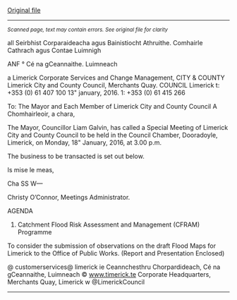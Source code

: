 [Original file](https://www.limerick.ie/sites/default/files/media/documents/2017-06/Agenda%20-%20Special%20Meeting%20of%20Limerick%20City%20and%20County%20Council%20-%2018th%20January%202016.pdf)

---
*<small>Scanned page, text may contain errors. See original file for clarity</small>*  

all Seirbhist Corparaideacha agus Bainistiocht Athruithe.
Comhairle Cathrach agus Contae Luimnigh

ANF ° Cé na gCeannaithe.
Luimneach

a
Limerick Corporate Services and Change Management,
CITY & COUNTY Limerick City and County Council,
Merchants Quay.
COUNCIL Limerick
t: +353 (0) 61 407 100
13" january, 2016. 1: +353 (0) 61 415 266

To: The Mayor and Each Member of Limerick City and County Council
A Chomhairleoir, a chara,

The Mayor, Councillor Liam Galvin, has called a Special Meeting of Limerick City and County
Council to be held in the Council Chamber, Dooradoyle, Limerick, on Monday, 18" January,
2016, at 3.00 p.m.

The business to be transacted is set out below.

Is mise le meas,

Cha SS W—

Christy O’Connor,
Meetings Administrator.

AGENDA

1. Catchment Flood Risk Assessment and Management (CFRAM)
Programme

To consider the submission of observations on the draft Flood Maps for Limerick to
the Office of Public Works.
(Report and Presentation Enclosed)

@ customerservices@ limerick ie
Ceannchesthru Chorpardideach, Cé na gCeannaithe, Luimneach © www.timerick.te
Corporate Headquarters, Merchants Quay, Limerick w @LimerickCouncil


---
